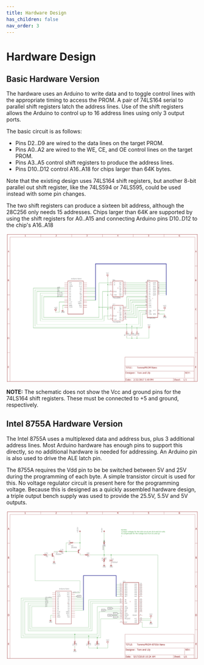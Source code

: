 ```yaml
---
title: Hardware Design
has_children: false
nav_order: 3
---
```


# Hardware Design

## Basic Hardware Version

The hardware uses an Arduino to write data and to toggle control lines with the
appropriate timing to access the PROM.  A pair of 74LS164 serial to parallel shift
registers latch the address lines.  Use of the shift registers allows the Arduino to
control up to 16 address lines using only 3 output ports.

The basic circuit is as follows:
* Pins D2..D9 are wired to the data lines on the target PROM.
* Pins A0..A2 are wired to the WE, CE, and OE control lines on the target PROM.
* Pins A3..A5 control shift registers to produce the address lines.
* Pins D10..D12 control A16..A18 for chips larger than 64K bytes.

Note that the existing design uses 74LS164 shift registers, but another 8-bit parallel out
shift register, like the 74LS594 or 74LS595, could be used instead with some pin changes.

The two shift registers can produce a sixteen bit address, although the 28C256 only needs
15 addresses. Chips larger than 64K are supported by using the shift registers for A0..A15
and connecting Arduino pins D10..D12 to the chip's A16..A18

![TommyPROM Nano Schematic](images/TommyPROM-nano-sch.png)

**NOTE:**
The schematic does not show the Vcc and ground pins for the 74LS164 shift registers.
These must be connected to +5 and ground, respectively.

## Intel 8755A Hardware Version

The Intel 8755A uses a multiplexed data and address bus, plus 3 additional address lines.
Most Arduino hardware has enough pins to support this directly, so no additional hardware
is needed for addressing. An Arduino pin is also used to drive the ALE latch pin.

The 8755A requires the Vdd pin to be be switched between 5V and 25V during the programming
of each byte. A simple transistor circuit is used for this. No voltage regulator circuit
is present here for the programming voltage. Because this is designed as a quickly
assembled hardware design, a triple output bench supply was used to provide the 25.5V,
5.5V and 5V outputs.

![TommyPROM Nano Schematic](images/TommyPROM-8755A-sch.png)
